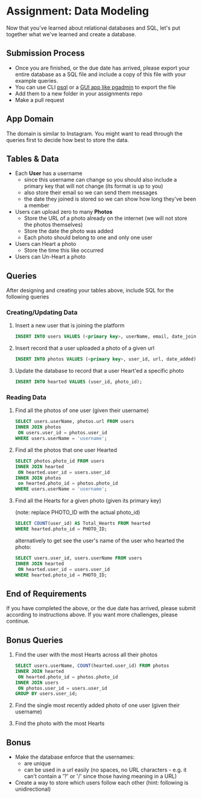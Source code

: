 # Assignment: Data Modeling

Now that you've learned about relational databases and SQL, let's put together what we've learned and create a database.

## Submission Process

- Once you are finished, or the due date has arrived, please export your entire database as a SQL file and include a copy of this file with your example queries.
- You can use CLI [psql](https://www.postgresql.org/docs/9.1/backup-dump.html) or a [GUI app like pgadmin](https://www.pgadmin.org/) to export the file
- Add them to a new folder in your assignments repo
- Make a pull request


## App Domain

The domain is similar to Instagram. You might want to read through the queries first to decide how best to store the data.


## Tables & Data

- Each **User** has a username
  - since this username can change so you should also include a primary key that will not change (its format is up to you)
  - also store their email so we can send them messages
  - the date they joined is stored so we can show how long they've been a member
- Users can upload zero to many **Photos**
  - Store the URL of a photo already on the internet (we will not store the photos themselves)
  - Store the date the photo was added
  - Each photo should belong to one and only one user
- Users can Heart a photo
  - Store the time this like occurred
- Users can Un-Heart a photo


## Queries

After designing and creating your tables above, include SQL for the following queries 

### Creating/Updating Data

1. Insert a new user that is joining the platform

   ```sql
   INSERT INTO users VALUES (<primary key>, userName, email, date_joined);
   ```

1. Insert record that a user uploaded a photo of a given url

   ```sql
   INSERT INTO photos VALUES (<primary key>, user_id, url, date_added);
   ```

3. Update the database to record that a user Heart'ed a specific photo  

   ```sql
   INSERT INTO hearted VALUES (user_id, photo_id);
   ```

   

### Reading Data

1. Find all the photos of one user (given their username)

   ```sql
   SELECT users.userName, photos.url FROM users
   INNER JOIN photos
   	ON users.user_id = photos.user_id
   WHERE users.userName = 'username';
   ```

1. Find all the photos that one user Hearted

   ```sql
   SELECT photos.photo_id FROM users
   INNER JOIN hearted
   	ON hearted.user_id = users.user_id
   INNER JOIN photos
   	on hearted.photo_id = photos.photo_id
   WHERE users.userName = 'username';
   ```

1. Find all the Hearts for a given photo (given its primary key)

   (note: replace PHOTO_ID with the actual photo_id)

   ```sql
   SELECT COUNT(user_id) AS Total_Hearts FROM hearted 
   WHERE hearted.photo_id = PHOTO_ID;
   ```

   alternatively to get see the user's name of the user who hearted the photo:

   ```sql
   SELECT users.user_id, users.userName FROM users
   INNER JOIN hearted
   	ON hearted.user_id = users.user_id
   WHERE hearted.photo_id = PHOTO_ID;
   ```

   

## End of Requirements

If you have completed the above, or the due date has arrived, please submit according to instructions above. If you want more challenges, please continue.

## Bonus Queries

1. Find the user with the most Hearts across all their photos

   ```sql
   SELECT users.userName, COUNT(hearted.user_id) FROM photos
   INNER JOIN hearted
   	ON hearted.photo_id = photos.photo_id
   INNER JOIN users
   	ON photos.user_id = users.user_id
   GROUP BY users.user_id;
   ```

   

1. Find the single most recently added photo of one user (given their username)

1. Find the photo with the most Hearts

   

## Bonus

- Make the database enforce that the usernames:
  - are unique
  - can be used in a url easily (no spaces, no URL characters - e.g. it can't contain a '?'
  or '/' since those having meaning in a URL)
- Create a way to store which users follow each other (hint: following is unidirectional)